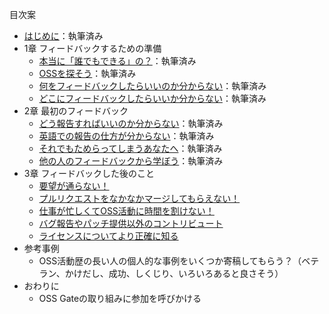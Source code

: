 目次案

* [はじめに](./chapters/first.md)：執筆済み
* 1章 フィードバックするための準備
  - [本当に「誰でもできる」の？](./chapters/motivation.md)：執筆済み
  - [OSSを探そう](./chapters/oss.md)：執筆済み
  - [何をフィードバックしたらいいのか分からない](./chapters/what.md)：執筆済み
  - [どこにフィードバックしたらいいか分からない](./chapters/where.md)：執筆済み
* 2章 最初のフィードバック
  - [どう報告すればいいのか分からない](./chapters/how.md)：執筆済み
  - [英語での報告の仕方が分からない](./chapters/english.md)：執筆済み
  - [それでもためらってしまうあなたへ](./chapters/hesitation.md)：執筆済み
  - [他の人のフィードバックから学ぼう](./chapters/examples.md)：執筆済み
* 3章 フィードバックした後のこと
  - [要望が通らない！](./chapters/do-not-intimidate.md)
  - [プルリクエストをなかなかマージしてもらえない！](./chapters/pullrequest.md)
  - [仕事が忙しくてOSS活動に時間を割けない！](./chapters/business.md)
  - [バグ報告やパッチ提供以外のコントリビュート](./chapters/support.md)
  - [ライセンスについてより正確に知る](./chapters/licenses.md)
* 参考事例
  - OSS活動歴の長い人の個人的な事例をいくつか寄稿してもらう？（ベテラン、かけだし、成功、しくじり、いろいろあると良さそう）
* おわりに
  - OSS Gateの取り組みに参加を呼びかける
